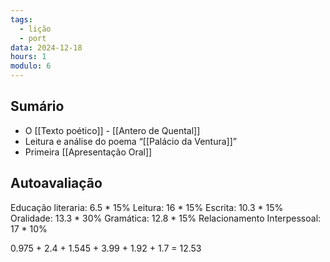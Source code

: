 ```yaml
---
tags:
  - lição
  - port
data: 2024-12-18
hours: 1
modulo: 6
---
```


## Sumário
- O [[Texto poético]] - [[Antero de Quental]]
- Leitura e análise do poema “[[Palácio da Ventura]]”
- Primeira [[Apresentação Oral]]
## Autoavaliação

Educação literaria: 6.5 * 15%
Leitura: 16 * 15%
Escrita: 10.3 * 15%
Oralidade: 13.3 * 30%
Gramática: 12.8 * 15%
Relacionamento Interpessoal: 17 * 10%

0.975 + 2.4 + 1.545 + 3.99 + 1.92 + 1.7 = 12.53